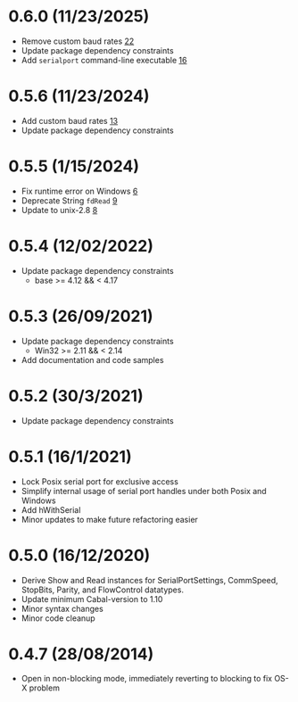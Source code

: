 0.6.0 (11/23/2025)
==================
* Remove custom baud rates [22](https://github.com/standardsemiconductor/serialport/pull/22)
* Update package dependency constraints
* Add `serialport` command-line executable [16](https://github.com/standardsemiconductor/serialport/pull/16)

0.5.6 (11/23/2024)
==================
* Add custom baud rates [13](https://github.com/standardsemiconductor/serialport/pull/13)
* Update package dependency constraints

0.5.5 (1/15/2024)
=================
* Fix runtime error on Windows [6](https://github.com/standardsemiconductor/serialport/pull/6)
* Deprecate String `fdRead` [9](https://github.com/standardsemiconductor/serialport/pull/9)
* Update to unix-2.8 [8](https://github.com/standardsemiconductor/serialport/pull/8)

0.5.4 (12/02/2022)
==================
* Update package dependency constraints
    * base >= 4.12 && < 4.17

0.5.3 (26/09/2021)
==================
* Update package dependency constraints
    * Win32 >= 2.11 && < 2.14
* Add documentation and code samples

0.5.2 (30/3/2021)
=================
* Update package dependency constraints

0.5.1 (16/1/2021)
=================
* Lock Posix serial port for exclusive access
* Simplify internal usage of serial port handles under both Posix and Windows
* Add hWithSerial
* Minor updates to make future refactoring easier

0.5.0 (16/12/2020)
==================
* Derive Show and Read instances for SerialPortSettings, CommSpeed, StopBits, Parity, and FlowControl datatypes.
* Update minimum Cabal-version to 1.10
* Minor syntax changes
* Minor code cleanup

0.4.7 (28/08/2014)
================

* Open in non-blocking mode, immediately reverting to blocking to fix OS-X problem
